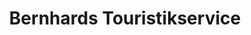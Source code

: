 ---
title: "Bernhards Touristikservice"
url: /rottendorf/bernhards-touristikservice/
shop: Reisebüro
---
